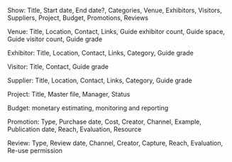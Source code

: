 Show: Title, Start date, End date?, Categories, Venue, Exhibitors, Visitors, Suppliers, Project, Budget, Promotions, Reviews

Venue: Title, Location, Contact, Links, Guide exhibitor count, Guide space, Guide visitor count, Guide grade

Exhibitor: Title, Location, Contact, Links, Category, Guide grade

Visitor: Title, Contact, Guide grade

Supplier: Title, Location, Contact, Links, Category, Guide grade

Project: Title, Master file, Manager, Status

Budget: monetary estimating, monitoring and reporting

Promotion: Type, Purchase date, Cost, Creator, Channel, Example, Publication date, Reach, Evaluation, Resource

Review: Type, Review date, Channel, Creator, Capture, Reach, Evaluation, Re-use permission
